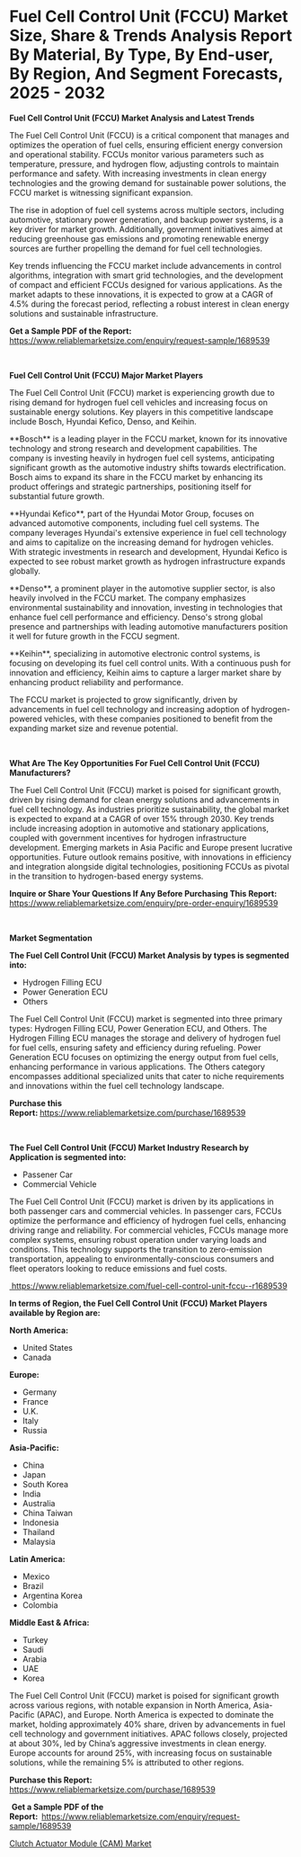 <p><h1>Fuel Cell Control Unit (FCCU) Market Size, Share & Trends Analysis Report By Material, By Type, By End-user, By Region, And Segment Forecasts, 2025 - 2032</h1></p><p><strong>Fuel Cell Control Unit (FCCU) Market Analysis and Latest Trends</strong></p>
<p><p>The Fuel Cell Control Unit (FCCU) is a critical component that manages and optimizes the operation of fuel cells, ensuring efficient energy conversion and operational stability. FCCUs monitor various parameters such as temperature, pressure, and hydrogen flow, adjusting controls to maintain performance and safety. With increasing investments in clean energy technologies and the growing demand for sustainable power solutions, the FCCU market is witnessing significant expansion.</p><p>The rise in adoption of fuel cell systems across multiple sectors, including automotive, stationary power generation, and backup power systems, is a key driver for market growth. Additionally, government initiatives aimed at reducing greenhouse gas emissions and promoting renewable energy sources are further propelling the demand for fuel cell technologies. </p><p>Key trends influencing the FCCU market include advancements in control algorithms, integration with smart grid technologies, and the development of compact and efficient FCCUs designed for various applications. As the market adapts to these innovations, it is expected to grow at a CAGR of 4.5% during the forecast period, reflecting a robust interest in clean energy solutions and sustainable infrastructure.</p></p>
<p><strong>Get a Sample PDF of the Report:&nbsp;</strong> <a href="https://www.reliablemarketsize.com/enquiry/request-sample/1689539?utm_campaign=1197&utm_medium=2&utm_source=Github&utm_content=ia&utm_term=07012025&utm_id=fuel-cell-control-unit-fccu">https://www.reliablemarketsize.com/enquiry/request-sample/1689539</a></p>
<p>&nbsp;</p>
<p><strong>Fuel Cell Control Unit (FCCU) Major Market Players</strong></p>
<p><p>The Fuel Cell Control Unit (FCCU) market is experiencing growth due to rising demand for hydrogen fuel cell vehicles and increasing focus on sustainable energy solutions. Key players in this competitive landscape include Bosch, Hyundai Kefico, Denso, and Keihin.</p><p>**Bosch** is a leading player in the FCCU market, known for its innovative technology and strong research and development capabilities. The company is investing heavily in hydrogen fuel cell systems, anticipating significant growth as the automotive industry shifts towards electrification. Bosch aims to expand its share in the FCCU market by enhancing its product offerings and strategic partnerships, positioning itself for substantial future growth.</p><p>**Hyundai Kefico**, part of the Hyundai Motor Group, focuses on advanced automotive components, including fuel cell systems. The company leverages Hyundai's extensive experience in fuel cell technology and aims to capitalize on the increasing demand for hydrogen vehicles. With strategic investments in research and development, Hyundai Kefico is expected to see robust market growth as hydrogen infrastructure expands globally.</p><p>**Denso**, a prominent player in the automotive supplier sector, is also heavily involved in the FCCU market. The company emphasizes environmental sustainability and innovation, investing in technologies that enhance fuel cell performance and efficiency. Denso's strong global presence and partnerships with leading automotive manufacturers position it well for future growth in the FCCU segment.</p><p>**Keihin**, specializing in automotive electronic control systems, is focusing on developing its fuel cell control units. With a continuous push for innovation and efficiency, Keihin aims to capture a larger market share by enhancing product reliability and performance.</p><p>The FCCU market is projected to grow significantly, driven by advancements in fuel cell technology and increasing adoption of hydrogen-powered vehicles, with these companies positioned to benefit from the expanding market size and revenue potential.</p></p>
<p>&nbsp;</p>
<p><strong>What Are The Key Opportunities For Fuel Cell Control Unit (FCCU) Manufacturers?</strong></p>
<p><p>The Fuel Cell Control Unit (FCCU) market is poised for significant growth, driven by rising demand for clean energy solutions and advancements in fuel cell technology. As industries prioritize sustainability, the global market is expected to expand at a CAGR of over 15% through 2030. Key trends include increasing adoption in automotive and stationary applications, coupled with government incentives for hydrogen infrastructure development. Emerging markets in Asia Pacific and Europe present lucrative opportunities. Future outlook remains positive, with innovations in efficiency and integration alongside digital technologies, positioning FCCUs as pivotal in the transition to hydrogen-based energy systems.</p></p>
<p><strong>Inquire or Share Your Questions If Any Before Purchasing This Report:</strong> <a href="https://www.reliablemarketsize.com/enquiry/pre-order-enquiry/1689539?utm_campaign=1197&utm_medium=2&utm_source=Github&utm_content=ia&utm_term=07012025&utm_id=fuel-cell-control-unit-fccu">https://www.reliablemarketsize.com/enquiry/pre-order-enquiry/1689539</a></p>
<p>&nbsp;</p>
<p><strong>Market Segmentation</strong></p>
<p><strong>The Fuel Cell Control Unit (FCCU) Market Analysis by types is segmented into:</strong></p>
<p><ul><li>Hydrogen Filling ECU</li><li>Power Generation ECU</li><li>Others</li></ul></p>
<p><p>The Fuel Cell Control Unit (FCCU) market is segmented into three primary types: Hydrogen Filling ECU, Power Generation ECU, and Others. The Hydrogen Filling ECU manages the storage and delivery of hydrogen fuel for fuel cells, ensuring safety and efficiency during refueling. Power Generation ECU focuses on optimizing the energy output from fuel cells, enhancing performance in various applications. The Others category encompasses additional specialized units that cater to niche requirements and innovations within the fuel cell technology landscape.</p></p>
<p><strong>Purchase this Report:&nbsp;</strong><a href="https://www.reliablemarketsize.com/purchase/1689539?utm_campaign=1197&utm_medium=2&utm_source=Github&utm_content=ia&utm_term=07012025&utm_id=fuel-cell-control-unit-fccu">https://www.reliablemarketsize.com/purchase/1689539</a></p>
<p>&nbsp;</p>
<p><strong>The Fuel Cell Control Unit (FCCU) Market Industry Research by Application is segmented into:</strong></p>
<p><ul><li>Passener Car</li><li>Commercial Vehicle</li></ul></p>
<p><p>The Fuel Cell Control Unit (FCCU) market is driven by its applications in both passenger cars and commercial vehicles. In passenger cars, FCCUs optimize the performance and efficiency of hydrogen fuel cells, enhancing driving range and reliability. For commercial vehicles, FCCUs manage more complex systems, ensuring robust operation under varying loads and conditions. This technology supports the transition to zero-emission transportation, appealing to environmentally-conscious consumers and fleet operators looking to reduce emissions and fuel costs.</p></p>
<p><a href="https://www.reliablemarketsize.com/fuel-cell-control-unit-fccu--r1689539?utm_campaign=1197&utm_medium=2&utm_source=Github&utm_content=ia&utm_term=07012025&utm_id=fuel-cell-control-unit-fccu">&nbsp;https://www.reliablemarketsize.com/fuel-cell-control-unit-fccu--r1689539</a></p>
<p><strong>In terms of Region, the Fuel Cell Control Unit (FCCU) Market Players available by Region are:</strong></p>
<p>
    <p> <strong> North America: </strong>
        <ul>
            <li>United States</li>
            <li>Canada</li>
        </ul>
        </p> 
    <p> <strong> Europe: </strong>
        <ul>
            <li>Germany</li>
            <li>France</li>
            <li>U.K.</li>
            <li>Italy</li>
            <li>Russia</li>
        </ul>
        </p> 
    <p> <strong> Asia-Pacific: </strong>
        <ul>
            <li>China</li>
            <li>Japan</li>
            <li>South Korea</li>
            <li>India</li>
            <li>Australia</li>
            <li>China Taiwan</li>
            <li>Indonesia</li>
            <li>Thailand</li>
            <li>Malaysia</li>
        </ul>
        </p> 
    <p> <strong> Latin America: </strong>
        <ul>
            <li>Mexico</li>
            <li>Brazil</li>
            <li>Argentina Korea</li>
            <li>Colombia</li>
        </ul>
        </p> 
    <p> <strong> Middle East & Africa: </strong>
        <ul>
            <li>Turkey</li>
            <li>Saudi</li>
            <li>Arabia</li>
            <li>UAE</li>
            <li>Korea</li>
        </ul>
    </p>
    </p>
<p><p>The Fuel Cell Control Unit (FCCU) market is poised for significant growth across various regions, with notable expansion in North America, Asia-Pacific (APAC), and Europe. North America is expected to dominate the market, holding approximately 40% share, driven by advancements in fuel cell technology and government initiatives. APAC follows closely, projected at about 30%, led by China’s aggressive investments in clean energy. Europe accounts for around 25%, with increasing focus on sustainable solutions, while the remaining 5% is attributed to other regions.</p></p>
<p><strong>Purchase this Report: </strong><a href="https://www.reliablemarketsize.com/purchase/1689539?utm_campaign=1197&utm_medium=2&utm_source=Github&utm_content=ia&utm_term=07012025&utm_id=fuel-cell-control-unit-fccu">https://www.reliablemarketsize.com/purchase/1689539</a></p>
<p>&nbsp;<strong>Get a Sample PDF of the Report:&nbsp;&nbsp;</strong><a href="https://www.reliablemarketsize.com/enquiry/request-sample/1689539?utm_campaign=1197&utm_medium=2&utm_source=Github&utm_content=ia&utm_term=07012025&utm_id=fuel-cell-control-unit-fccu">https://www.reliablemarketsize.com/enquiry/request-sample/1689539</a></p>
<p><strong></strong></p>
<p><p><a href="https://github.com/prosalinda88/Market-Research-Report-List-7/blob/main/clutch-actuator-module-cam-market.md?utm_campaign=1197&utm_medium=2&utm_source=Github&utm_content=ia&utm_term=07012025&utm_id=fuel-cell-control-unit-fccu">Clutch Actuator Module (CAM) Market</a></p></p>